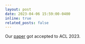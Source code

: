 ```yaml
---
layout: post
date: 2023-04-06 15:59:00-0400
inline: true
related_posts: false
---
```


Our <a href="">paper</a> got accepted to ACL 2023.
